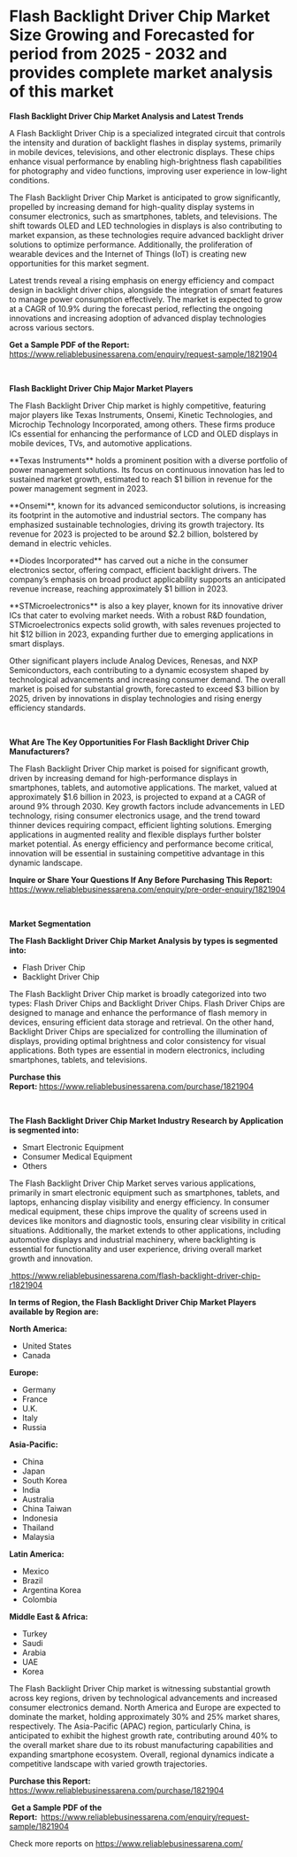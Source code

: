 <p><h1>Flash Backlight Driver Chip Market Size Growing and Forecasted for period from 2025 - 2032 and provides complete market analysis of this market</h1></p><p><strong>Flash Backlight Driver Chip Market Analysis and Latest Trends</strong></p>
<p><p>A Flash Backlight Driver Chip is a specialized integrated circuit that controls the intensity and duration of backlight flashes in display systems, primarily in mobile devices, televisions, and other electronic displays. These chips enhance visual performance by enabling high-brightness flash capabilities for photography and video functions, improving user experience in low-light conditions.</p><p>The Flash Backlight Driver Chip Market is anticipated to grow significantly, propelled by increasing demand for high-quality display systems in consumer electronics, such as smartphones, tablets, and televisions. The shift towards OLED and LED technologies in displays is also contributing to market expansion, as these technologies require advanced backlight driver solutions to optimize performance. Additionally, the proliferation of wearable devices and the Internet of Things (IoT) is creating new opportunities for this market segment.</p><p>Latest trends reveal a rising emphasis on energy efficiency and compact design in backlight driver chips, alongside the integration of smart features to manage power consumption effectively. The market is expected to grow at a CAGR of 10.9% during the forecast period, reflecting the ongoing innovations and increasing adoption of advanced display technologies across various sectors.</p></p>
<p><strong>Get a Sample PDF of the Report:&nbsp;</strong> <a href="https://www.reliablebusinessarena.com/enquiry/request-sample/1821904?utm_campaign=2805&utm_medium=2&utm_source=Github&utm_content=ia&utm_term=06042025&utm_id=flash-backlight-driver-chip">https://www.reliablebusinessarena.com/enquiry/request-sample/1821904</a></p>
<p>&nbsp;</p>
<p><strong>Flash Backlight Driver Chip Major Market Players</strong></p>
<p><p>The Flash Backlight Driver Chip market is highly competitive, featuring major players like Texas Instruments, Onsemi, Kinetic Technologies, and Microchip Technology Incorporated, among others. These firms produce ICs essential for enhancing the performance of LCD and OLED displays in mobile devices, TVs, and automotive applications.</p><p>**Texas Instruments** holds a prominent position with a diverse portfolio of power management solutions. Its focus on continuous innovation has led to sustained market growth, estimated to reach $1 billion in revenue for the power management segment in 2023.</p><p>**Onsemi**, known for its advanced semiconductor solutions, is increasing its footprint in the automotive and industrial sectors. The company has emphasized sustainable technologies, driving its growth trajectory. Its revenue for 2023 is projected to be around $2.2 billion, bolstered by demand in electric vehicles.</p><p>**Diodes Incorporated** has carved out a niche in the consumer electronics sector, offering compact, efficient backlight drivers. The company’s emphasis on broad product applicability supports an anticipated revenue increase, reaching approximately $1 billion in 2023.</p><p>**STMicroelectronics** is also a key player, known for its innovative driver ICs that cater to evolving market needs. With a robust R&D foundation, STMicroelectronics expects solid growth, with sales revenues projected to hit $12 billion in 2023, expanding further due to emerging applications in smart displays.</p><p>Other significant players include Analog Devices, Renesas, and NXP Semiconductors, each contributing to a dynamic ecosystem shaped by technological advancements and increasing consumer demand. The overall market is poised for substantial growth, forecasted to exceed $3 billion by 2025, driven by innovations in display technologies and rising energy efficiency standards.</p></p>
<p>&nbsp;</p>
<p><strong>What Are The Key Opportunities For Flash Backlight Driver Chip Manufacturers?</strong></p>
<p><p>The Flash Backlight Driver Chip market is poised for significant growth, driven by increasing demand for high-performance displays in smartphones, tablets, and automotive applications. The market, valued at approximately $1.6 billion in 2023, is projected to expand at a CAGR of around 9% through 2030. Key growth factors include advancements in LED technology, rising consumer electronics usage, and the trend toward thinner devices requiring compact, efficient lighting solutions. Emerging applications in augmented reality and flexible displays further bolster market potential. As energy efficiency and performance become critical, innovation will be essential in sustaining competitive advantage in this dynamic landscape.</p></p>
<p><strong>Inquire or Share Your Questions If Any Before Purchasing This Report:</strong> <a href="https://www.reliablebusinessarena.com/enquiry/pre-order-enquiry/1821904?utm_campaign=2805&utm_medium=2&utm_source=Github&utm_content=ia&utm_term=06042025&utm_id=flash-backlight-driver-chip">https://www.reliablebusinessarena.com/enquiry/pre-order-enquiry/1821904</a></p>
<p>&nbsp;</p>
<p><strong>Market Segmentation</strong></p>
<p><strong>The Flash Backlight Driver Chip Market Analysis by types is segmented into:</strong></p>
<p><ul><li>Flash Driver Chip</li><li>Backlight Driver Chip</li></ul></p>
<p><p>The Flash Backlight Driver Chip market is broadly categorized into two types: Flash Driver Chips and Backlight Driver Chips. Flash Driver Chips are designed to manage and enhance the performance of flash memory in devices, ensuring efficient data storage and retrieval. On the other hand, Backlight Driver Chips are specialized for controlling the illumination of displays, providing optimal brightness and color consistency for visual applications. Both types are essential in modern electronics, including smartphones, tablets, and televisions.</p></p>
<p><strong>Purchase this Report:&nbsp;</strong><a href="https://www.reliablebusinessarena.com/purchase/1821904?utm_campaign=2805&utm_medium=2&utm_source=Github&utm_content=ia&utm_term=06042025&utm_id=flash-backlight-driver-chip">https://www.reliablebusinessarena.com/purchase/1821904</a></p>
<p>&nbsp;</p>
<p><strong>The Flash Backlight Driver Chip Market Industry Research by Application is segmented into:</strong></p>
<p><ul><li>Smart Electronic Equipment</li><li>Consumer Medical Equipment</li><li>Others</li></ul></p>
<p><p>The Flash Backlight Driver Chip Market serves various applications, primarily in smart electronic equipment such as smartphones, tablets, and laptops, enhancing display visibility and energy efficiency. In consumer medical equipment, these chips improve the quality of screens used in devices like monitors and diagnostic tools, ensuring clear visibility in critical situations. Additionally, the market extends to other applications, including automotive displays and industrial machinery, where backlighting is essential for functionality and user experience, driving overall market growth and innovation.</p></p>
<p><a href="https://www.reliablebusinessarena.com/flash-backlight-driver-chip-r1821904?utm_campaign=2805&utm_medium=2&utm_source=Github&utm_content=ia&utm_term=06042025&utm_id=flash-backlight-driver-chip">&nbsp;https://www.reliablebusinessarena.com/flash-backlight-driver-chip-r1821904</a></p>
<p><strong>In terms of Region, the Flash Backlight Driver Chip Market Players available by Region are:</strong></p>
<p>
    <p> <strong> North America: </strong>
        <ul>
            <li>United States</li>
            <li>Canada</li>
        </ul>
        </p> 
    <p> <strong> Europe: </strong>
        <ul>
            <li>Germany</li>
            <li>France</li>
            <li>U.K.</li>
            <li>Italy</li>
            <li>Russia</li>
        </ul>
        </p> 
    <p> <strong> Asia-Pacific: </strong>
        <ul>
            <li>China</li>
            <li>Japan</li>
            <li>South Korea</li>
            <li>India</li>
            <li>Australia</li>
            <li>China Taiwan</li>
            <li>Indonesia</li>
            <li>Thailand</li>
            <li>Malaysia</li>
        </ul>
        </p> 
    <p> <strong> Latin America: </strong>
        <ul>
            <li>Mexico</li>
            <li>Brazil</li>
            <li>Argentina Korea</li>
            <li>Colombia</li>
        </ul>
        </p> 
    <p> <strong> Middle East & Africa: </strong>
        <ul>
            <li>Turkey</li>
            <li>Saudi</li>
            <li>Arabia</li>
            <li>UAE</li>
            <li>Korea</li>
        </ul>
    </p>
    </p>
<p><p>The Flash Backlight Driver Chip market is witnessing substantial growth across key regions, driven by technological advancements and increased consumer electronics demand. North America and Europe are expected to dominate the market, holding approximately 30% and 25% market shares, respectively. The Asia-Pacific (APAC) region, particularly China, is anticipated to exhibit the highest growth rate, contributing around 40% to the overall market share due to its robust manufacturing capabilities and expanding smartphone ecosystem. Overall, regional dynamics indicate a competitive landscape with varied growth trajectories.</p></p>
<p><strong>Purchase this Report: </strong><a href="https://www.reliablebusinessarena.com/purchase/1821904?utm_campaign=2805&utm_medium=2&utm_source=Github&utm_content=ia&utm_term=06042025&utm_id=flash-backlight-driver-chip">https://www.reliablebusinessarena.com/purchase/1821904</a></p>
<p>&nbsp;<strong>Get a Sample PDF of the Report:&nbsp;&nbsp;</strong><a href="https://www.reliablebusinessarena.com/enquiry/request-sample/1821904?utm_campaign=2805&utm_medium=2&utm_source=Github&utm_content=ia&utm_term=06042025&utm_id=flash-backlight-driver-chip">https://www.reliablebusinessarena.com/enquiry/request-sample/1821904</a></p>
<p><strong></strong></p>
<p>Check more reports on <a href="https://www.reliablebusinessarena.com/?utm_campaign=2805&utm_medium=2&utm_source=Github&utm_content=ia&utm_term=06042025&utm_id=flash-backlight-driver-chip">https://www.reliablebusinessarena.com/</a></p>